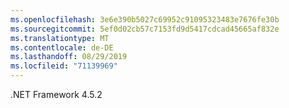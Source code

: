 ```yaml
---
ms.openlocfilehash: 3e6e390b5027c69952c91095323483e7676fe30b
ms.sourcegitcommit: 5ef0d02cb57c7153fd9d5417cdcad45665af832e
ms.translationtype: MT
ms.contentlocale: de-DE
ms.lasthandoff: 08/29/2019
ms.locfileid: "71139969"
---
```

.NET Framework 4.5.2